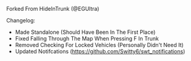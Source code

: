 Forked From HideInTrunk (@EGUltra)

Changelog:
- Made Standalone (Should Have Been In The First Place)
- Fixed Falling Through The Map When Pressing F In Trunk
- Removed Checking For Locked Vehicles (Personally Didn't Need It)
- Updated Notifcations (https://github.com/Switty6/swt_notifications)
